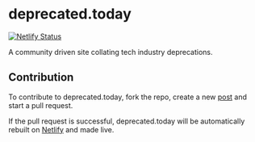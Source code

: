 # deprecated.today

[![Netlify Status](https://api.netlify.com/api/v1/badges/0fa58b64-26a1-4fbd-ae7d-dcb4ef001dc4/deploy-status)](https://app.netlify.com/sites/elastic-fermat-04e374/deploys)

A community driven site collating tech industry deprecations.

## Contribution

To contribute to deprecated.today, fork the repo, create a new [post](https://github.com/mlevit/deprecated.today/tree/master/source/_posts) and start a pull request.

If the pull request is successful, deprecated.today will be automatically rebuilt on [Netlify](https://www.netlify.com/) and made live.